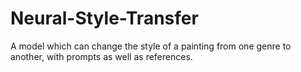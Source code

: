 # Neural-Style-Transfer
A model which can change the style of a painting from one genre to another, with prompts as well as references.
